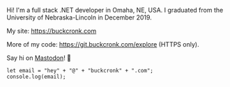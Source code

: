 Hi! I'm a full stack .NET developer in Omaha, NE, USA. I graduated from the University of Nebraska-Lincoln in December 2019.

My site: https://buckcronk.com

More of my code: https://git.buckcronk.com/explore (HTTPS only).

Say hi on [Mastodon](https://fosstodon.org/@ixbo)! 🐘

```
let email = "hey" + "@" + "buckcronk" + ".com";
console.log(email);
```